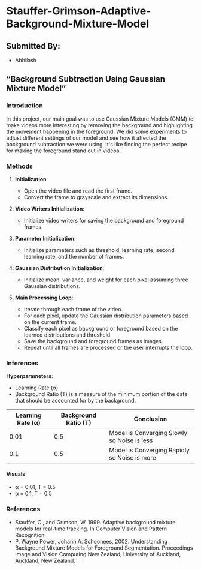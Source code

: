 # Stauffer-Grimson-Adaptive-Background-Mixture-Model

## Submitted By:
- Abhilash 
  
## “Background Subtraction Using Gaussian Mixture Model”

### Introduction
In this project, our main goal was to use Gaussian Mixture Models (GMM) to make videos more interesting by removing the background and highlighting the movement happening in the foreground. We did some experiments to adjust different settings of our model and see how it affected the background subtraction we were using. It's like finding the perfect recipe for making the foreground stand out in videos.

### Methods
1. **Initialization**:
   - Open the video file and read the first frame.
   - Convert the frame to grayscale and extract its dimensions.

2. **Video Writers Initialization**:
   - Initialize video writers for saving the background and foreground frames.

3. **Parameter Initialization**:
   - Initialize parameters such as threshold, learning rate, second learning rate, and the number of frames.

4. **Gaussian Distribution Initialization**:
   - Initialize mean, variance, and weight for each pixel assuming three Gaussian distributions.

5. **Main Processing Loop**:
   - Iterate through each frame of the video.
   - For each pixel, update the Gaussian distribution parameters based on the current frame.
   - Classify each pixel as background or foreground based on the learned distributions and threshold.
   - Save the background and foreground frames as images.
   - Repeat until all frames are processed or the user interrupts the loop.

### Inferences
**Hyperparameters**:
- Learning Rate (α)
- Background Ratio (T) is a measure of the minimum portion of the data that should be accounted for by the background.

| Learning Rate (α) | Background Ratio (T) | Conclusion |
| ----------------- | -------------------- | ---------- |
| 0.01              | 0.5                  | Model is Converging Slowly so Noise is less |
| 0.1               | 0.5                  | Model is Converging Rapidly so Noise is more |

#### Visuals
- α = 0.01, T = 0.5
- α = 0.1, T = 0.5

### References
- Stauffer, C., and Grimson, W. 1999. Adaptive background mixture models for real-time tracking. In Computer Vision and Pattern Recognition.
- P. Wayne Power, Johann A. Schoonees, 2002. Understanding Background Mixture Models for Foreground Segmentation. Proceedings Image and Vision Computing New Zealand, University of Auckland, Auckland, New Zealand.
